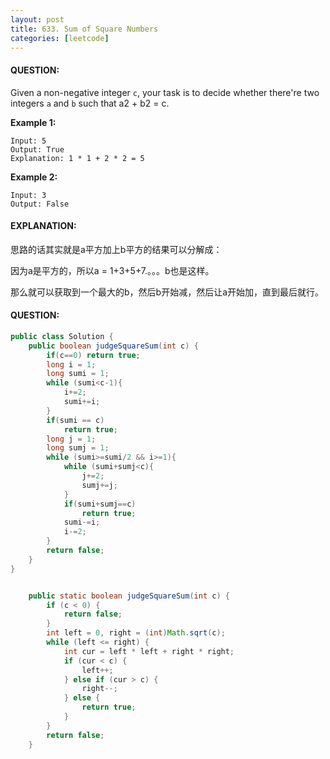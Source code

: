 ```yaml
---
layout: post
title: 633. Sum of Square Numbers
categories: [leetcode]
---
```


#### QUESTION:

Given a non-negative integer `c`, your task is to decide whether there're two integers `a` and `b` such that a2 + b2 = c.

**Example 1:**

```
Input: 5
Output: True
Explanation: 1 * 1 + 2 * 2 = 5

```

**Example 2:**

```
Input: 3
Output: False
```

#### EXPLANATION:

思路的话其实就是a平方加上b平方的结果可以分解成：

因为a是平方的，所以a = 1+3+5+7.。。。b也是这样。

那么就可以获取到一个最大的b，然后b开始减，然后让a开始加，直到最后就行。

#### QUESTION:

```java
public class Solution {
    public boolean judgeSquareSum(int c) {
        if(c==0) return true;
        long i = 1;
        long sumi = 1;
        while (sumi<c-1){
            i+=2;
            sumi+=i;
        }
        if(sumi == c)
            return true;
        long j = 1;
        long sumj = 1;
        while (sumi>=sumi/2 && i>=1){
            while (sumi+sumj<c){
                j+=2;
                sumj+=j;
            }
            if(sumi+sumj==c)
                return true;
            sumi-=i;
            i-=2;
        }
        return false;
    }
}


    public static boolean judgeSquareSum(int c) {
        if (c < 0) {
            return false;
        }
        int left = 0, right = (int)Math.sqrt(c);
        while (left <= right) {
            int cur = left * left + right * right;
            if (cur < c) {
                left++;
            } else if (cur > c) {
                right--;
            } else {
                return true;
            }
        }
        return false;
    }
```

